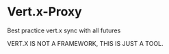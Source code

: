 # Vert.x-Proxy
Best practice vert.x sync with all futures

VERT.X IS NOT A FRAMEWORK, THIS IS JUST A TOOL.
